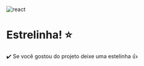![react](https://github.com/naiaragabriela/proj-react/assets/126898837/794ab704-edbb-497a-9e1c-1e146c44eb4d)
# Estrelinha! ⭐
✔️ Se você gostou do projeto deixe uma estelinha 👍
